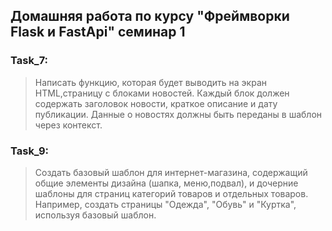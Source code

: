 ## Домашняя работа по курсу "Фреймворки Flask и FastApi" семинар 1
### Task_7:
> Написать функцию, которая будет выводить на экран HTML,страницу с блоками новостей.
> Каждый блок должен содержать заголовок новости, краткое описание и дату публикации.
> Данные о новостях должны быть переданы в шаблон через контекст.

### Task_9:
> Создать базовый шаблон для интернет-магазина, содержащий общие элементы дизайна (шапка, меню,подвал), и дочерние шаблоны для страниц категорий товаров и отдельных товаров.
> Например, создать страницы "Одежда", "Обувь" и "Куртка", используя базовый шаблон.

